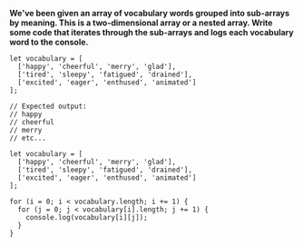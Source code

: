 **We've been given an array of vocabulary words grouped into sub-arrays by meaning. This is a two-dimensional array or a nested array. Write some code that iterates through the sub-arrays and logs each vocabulary word to the console.**

```
let vocabulary = [
  ['happy', 'cheerful', 'merry', 'glad'],
  ['tired', 'sleepy', 'fatigued', 'drained'],
  ['excited', 'eager', 'enthused', 'animated']
];

// Expected output:
// happy
// cheerful
// merry
// etc...
```

```
let vocabulary = [
  ['happy', 'cheerful', 'merry', 'glad'],
  ['tired', 'sleepy', 'fatigued', 'drained'],
  ['excited', 'eager', 'enthused', 'animated']
];

for (i = 0; i < vocabulary.length; i += 1) {
  for (j = 0; j < vocabulary[i].length; j += 1) {
    console.log(vocabulary[i][j]);
  }
}
```
